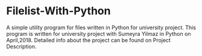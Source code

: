 # Filelist-With-Python
A simple utility program for files written in Python for university project. This program is written for university project with Sumeyra Yilmaz in Python on April,2018. Detailed info about the project can be found on Project Description.
